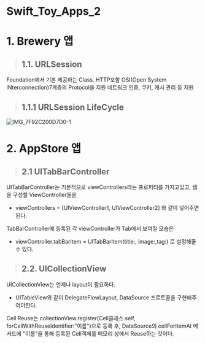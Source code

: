 # Swift_Toy_Apps_2

# 1. Brewery 앱

> ## 1.1. URLSession
Foundation에서 기본 제공하는 Class. HTTP포함 OSI(Open System INterconnection)7계층의 Protocol을 지원
네트워크 인증, 쿠키, 캐시 관리 등 지원 

> ## 1.1.1 URLSession LifeCycle
![IMG_7F92C200D7D0-1](https://user-images.githubusercontent.com/75043852/163135717-6277f074-e57f-48e5-b040-c77073b9b744.jpeg)

# 2. AppStore 앱 

> ## 2.1 UITabBarController 

UITabBarController는 기본적으로 viewControllers라는 프로퍼티를 가지고있고, 탭을 구성할 ViewController들을 
* viewControllers = [UIViewController1, UIViewController2]
와 같이 넣어주면 된다.

TabBarController에 등록된 각 viewController가 Tab에서 보여질 모습은
* viewController.tabBarItem = UITabBarItem(title:, image:,tag:)
로 설정해줄 수 있다.

> ## 2.2. UICollectionView

UICollectionView는 언제나 layout이 필요하다.
* UITableView와 같이 DelegateFlowLayout, DataSource 프로토콜을 구현해주어야한다. 

Cell Reuse는 collectionView.register(Cell클래스.self, forCellWithReuseIdentifier:"이름")으로 등록 후,
DataSource의 cellForItemAt 메서드에 "이름"을 통해 등록된 Cell객체를 메모리 상에서 Reuse하는 것이다.
